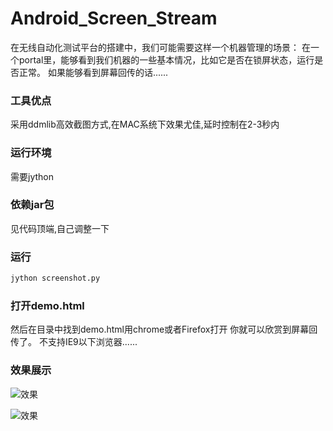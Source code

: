 Android_Screen_Stream
=====================

在无线自动化测试平台的搭建中，我们可能需要这样一个机器管理的场景：
在一个portal里，能够看到我们机器的一些基本情况，比如它是否在锁屏状态，运行是否正常。
如果能够看到屏幕回传的话......

### 工具优点

采用ddmlib高效截图方式,在MAC系统下效果尤佳,延时控制在2-3秒内

### 运行环境

需要jython

### 依赖jar包

见代码顶端,自己调整一下

### 运行

```python
jython screenshot.py
```

### 打开demo.html

然后在目录中找到demo.html用chrome或者Firefox打开
你就可以欣赏到屏幕回传了。
不支持IE9以下浏览器......

### 效果展示

![效果](ass.PNG)

![效果](ass2.PNG)
